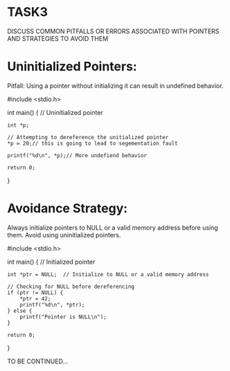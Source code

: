 TASK3
======

DISCUSS COMMON PITFALLS OR ERRORS ASSOCIATED WITH POINTERS AND STRATEGIES TO AVOID THEM

Uninitialized Pointers:
=======================

Pitfall: Using a pointer without initializing it can result in undefined behavior.

#include <stdio.h>

int main()
{
    // Uninitialized pointer

	int *p;

    // Attempting to dereference the unitialized pointer
    *p = 20;// this is going to lead to segementation fault

    printf("%d\n", *p);// More undefiend behavior

    return 0;
}

Avoidance Strategy:
===================

Always initialize pointers to NULL or a valid memory address before using them. Avoid using uninitialized pointers.

#include <stdio.h>

int main()
{
    // Initialized pointer

	int *ptr = NULL;  // Initialize to NULL or a valid memory address

    // Checking for NULL before dereferencing
    if (ptr != NULL) {
        *ptr = 42;
        printf("%d\n", *ptr);
    } else {
        printf("Pointer is NULL\n");
    }

    return 0;
}

TO BE CONTINUED...
